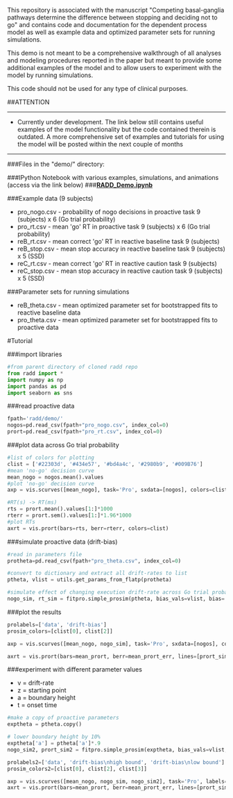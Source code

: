 This repository is associated with the manuscript "Competing basal-ganglia pathways determine the difference between stopping and deciding not to go" and contains code and documentation for the dependent process model as well as example data and optimized parameter sets for running simulations.

This demo is not meant to be a comprehensive walkthrough of all analyses and modeling procedures reported in the paper but meant to provide some additional examples of the model and to allow users to experiment with the model by running simulations.

This code should not be used for any type of clinical purposes.

##ATTENTION

---
* Currently under development. The link below still contains useful examples of the model functionality but the code contained therein is outdated. A more comprehensive set of examples and tutorials for using the model will be posted within the next couple of months
---

###Files in the "demo/" directory:

###IPython Notebook with various examples, simulations, and animations (access via the link below)
###[**RADD_Demo.ipynb**](http://nbviewer.ipython.org/github/CoAxLab/radd/blob/master/demo/RADD_Demo.ipynb)

###Example data (9 subjects)
* pro_nogo.csv - probability of nogo decisions in proactive task 9 (subjects) x 6 (Go trial probability)
* pro_rt.csv - mean 'go' RT in proactive task 9 (subjects) x 6 (Go trial probability)
* reB_rt.csv - mean correct 'go' RT in reactive baseline task 9 (subjects)
* reB_stop.csv - mean stop accuracy in reactive baseline task 9 (subjects) x 5 (SSD)
* reC_rt.csv - mean correct 'go' RT in reactive caution task 9 (subjects)
* reC_stop.csv - mean stop accuracy in reactive caution task 9 (subjects) x 5 (SSD)


###Parameter sets for running simulations
* reB_theta.csv - mean optimized parameter set for bootstrapped fits to reactive baseline data
* pro_theta.csv - mean optimized parameter set for bootstrapped fits to proactive data


#Tutorial

###import libraries
```python
#from parent directory of cloned radd repo
from radd import *
import numpy as np
import pandas as pd
import seaborn as sns

```
###read proactive data
```python
fpath='radd/demo/'
nogos=pd.read_csv(fpath+"pro_nogo.csv", index_col=0)
prort=pd.read_csv(fpath+"pro_rt.csv", index_col=0)
```

###plot data across Go trial probability
```python
#list of colors for plotting
clist = ['#22303d', '#434e57', '#bd4a4c', '#2980b9', '#009B76']
#mean 'no-go' decision curve
mean_nogo = nogos.mean().values
#plot 'no-go' decision curve
axp = vis.scurves([mean_nogo], task='Pro', sxdata=[nogos], colors=clist)

#RT(s) -> RT(ms)
rts = prort.mean().values[1:]*1000
rterr = prort.sem().values[1:]*1.96*1000
#plot RTs
axrt = vis.prort(bars=rts, berr=rterr, colors=clist)
```

###simulate proactive data (drift-bias)
```python
#read in parameters file
protheta=pd.read_csv(fpath+"pro_theta.csv", index_col=0)

#convert to dictionary and extract all drift-rates to list
ptheta, vlist = utils.get_params_from_flatp(protheta)

#simulate effect of changing execution drift-rate across Go trial probability
nogo_sim, rt_sim = fitpro.simple_prosim(ptheta, bias_vals=vlist, bias='v')
```

###plot the results
```python
prolabels=['data', 'drift-bias']
prosim_colors=[clist[0], clist[2]]

axp = vis.scurves([mean_nogo, nogo_sim], task='Pro', sxdata=[nogos], colors=prosim_colors, labels=prolabels)

axrt = vis.prort(bars=mean_prort, berr=mean_prort_err, lines=[prort_sim], colors=prosim_colors, labels=prolabels)
```

###experiment with different parameter values
* v = drift-rate
* z = starting point
* a = boundary height
* t = onset time

```python
#make a copy of proactive parameters
exptheta = ptheta.copy()

# lower boundary height by 10%
exptheta['a'] = ptheta['a']*.9
nogo_sim2, prort_sim2 = fitpro.simple_prosim(exptheta, bias_vals=vlist, bias='v')

prolabels2=['data', 'drift-bias\nhigh bound', 'drift-bias\nlow bound']
prosim_colors2=[clist[0], clist[2], clist[3]]

axp = vis.scurves([mean_nogo, nogo_sim, nogo_sim2], task='Pro', labels=prolabels2, colors=prosim_colors2)
axrt = vis.prort(bars=mean_prort, berr=mean_prort_err, lines=[prort_sim, prort_sim2], labels=prolabels2, colors=prosim_colors2)
```
